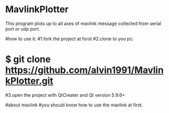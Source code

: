 # MavlinkPlotter
This program plots up to all axes of mavlink message  collected from serial port or udp port.

#how to use it:
#1.fork the project at forst
#2.clone to you pc:
#  $ git clone https://github.com/alvin1991/MavlinkPlotter.git
#3.open the project with QtCreater and Qt version 5.9.6+

#about mavlink
#you should know how to use the mavlink at first.


  
